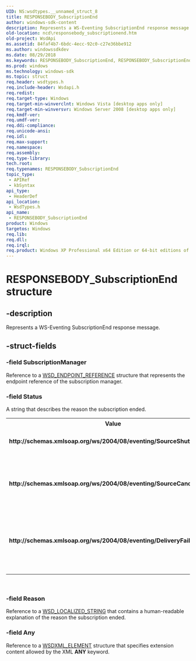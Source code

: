 ```yaml
---
UID: NS:wsdtypes.__unnamed_struct_8
title: RESPONSEBODY_SubscriptionEnd
author: windows-sdk-content
description: Represents a WS-Eventing SubscriptionEnd response message.
old-location: ncd\responsebody_subscriptionend.htm
old-project: WsdApi
ms.assetid: 84faf4b7-6bdc-4ecc-92c0-c27e36bbe912
ms.author: windowssdkdev
ms.date: 08/29/2018
ms.keywords: RESPONSEBODY_SubscriptionEnd, RESPONSEBODY_SubscriptionEnd structure, http://schemas.xmlsoap.org/ws/2004/08/eventing/DeliveryFailure, http://schemas.xmlsoap.org/ws/2004/08/eventing/SourceCancelling, http://schemas.xmlsoap.org/ws/2004/08/eventing/SourceShuttingDown, ncd.responsebody_subscriptionend, wsdtypes/RESPONSEBODY_SubscriptionEnd
ms.prod: windows
ms.technology: windows-sdk
ms.topic: struct
req.header: wsdtypes.h
req.include-header: Wsdapi.h
req.redist: 
req.target-type: Windows
req.target-min-winverclnt: Windows Vista [desktop apps only]
req.target-min-winversvr: Windows Server 2008 [desktop apps only]
req.kmdf-ver: 
req.umdf-ver: 
req.ddi-compliance: 
req.unicode-ansi: 
req.idl: 
req.max-support: 
req.namespace: 
req.assembly: 
req.type-library: 
tech.root: 
req.typenames: RESPONSEBODY_SubscriptionEnd
topic_type:
 - APIRef
 - kbSyntax
api_type:
 - HeaderDef
api_location:
 - WsdTypes.h
api_name:
 - RESPONSEBODY_SubscriptionEnd
product: Windows
targetos: Windows
req.lib: 
req.dll: 
req.irql: 
req.product: Windows XP Professional x64 Edition or 64-bit editions of     Windows Server 2003
---
```


# RESPONSEBODY_SubscriptionEnd structure


## -description


Represents a WS-Eventing SubscriptionEnd response message.


## -struct-fields




### -field SubscriptionManager

Reference to a <a href="https://msdn.microsoft.com/97d6870e-3633-4bea-9a50-984e6b0ba3a1">WSD_ENDPOINT_REFERENCE</a> structure that represents the endpoint reference of the subscription manager.


### -field Status

A string that describes the reason the subscription ended.

<table>
<tr>
<th>Value</th>
<th>Meaning</th>
</tr>
<tr>
<td width="40%"><a id="http___schemas.xmlsoap.org_ws_2004_08_eventing_SourceShuttingDown"></a><a id="http___schemas.xmlsoap.org_ws_2004_08_eventing_sourceshuttingdown"></a><a id="HTTP___SCHEMAS.XMLSOAP.ORG_WS_2004_08_EVENTING_SOURCESHUTTINGDOWN"></a><dl>
<dt><b>http://schemas.xmlsoap.org/ws/2004/08/eventing/SourceShuttingDown</b></dt>
</dl>
</td>
<td width="60%">
The event source is shutting down.

</td>
</tr>
<tr>
<td width="40%"><a id="http___schemas.xmlsoap.org_ws_2004_08_eventing_SourceCancelling"></a><a id="http___schemas.xmlsoap.org_ws_2004_08_eventing_sourcecancelling"></a><a id="HTTP___SCHEMAS.XMLSOAP.ORG_WS_2004_08_EVENTING_SOURCECANCELLING"></a><dl>
<dt><b>http://schemas.xmlsoap.org/ws/2004/08/eventing/SourceCancelling</b></dt>
</dl>
</td>
<td width="60%">
The event source canceled the subscription for another reason.

</td>
</tr>
<tr>
<td width="40%"><a id="http___schemas.xmlsoap.org_ws_2004_08_eventing_DeliveryFailure"></a><a id="http___schemas.xmlsoap.org_ws_2004_08_eventing_deliveryfailure"></a><a id="HTTP___SCHEMAS.XMLSOAP.ORG_WS_2004_08_EVENTING_DELIVERYFAILURE"></a><dl>
<dt><b>http://schemas.xmlsoap.org/ws/2004/08/eventing/DeliveryFailure</b></dt>
</dl>
</td>
<td width="60%">
The event source ended the subscription because the delivery of notifications failed.

</td>
</tr>
</table>
 


### -field Reason

Reference to a  <a href="https://msdn.microsoft.com/c90cc459-a10d-4b2b-81bc-96e562755b6c">WSD_LOCALIZED_STRING</a> that contains a human-readable explanation of the reason the subscription ended. 


### -field Any

Reference to a <a href="https://msdn.microsoft.com/727149b4-31b0-4fd8-b0fa-eb773edb171e">WSDXML_ELEMENT</a> structure that specifies extension content allowed by the XML <b>ANY</b> keyword.

